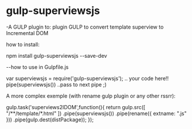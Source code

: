 # gulp-superviewsjs
-A GULP plugin to:
plugin GULP to convert template superview to Incremental DOM

how to install:

npm install gulp-superviewsjs --save-dev

--how to use in Gulpfile.js

var superviewsjs = require('gulp-superviewsjs');
.. your code here!!
pipe(superviewsjs())
..pass to next pipe ;)

A more complex exemple (with rename gulp plugin or any other rssrr):

gulp.task('superviews2IDOM',function(){
    return gulp.src([
        "/**/template/*.html"
    ])
    .pipe(superviewsjs())
    .pipe(rename({
        extname: ".js"
    }))
    .pipe(gulp.dest(distPackage));
});